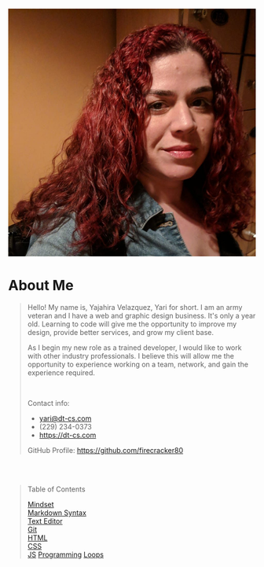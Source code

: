 ![Yajahira Velazquez](273503247_10157974405905378_3031927852237666823_n.jpg "Yari")

# About Me 

> Hello! My name is, Yajahira Velazquez, Yari for short. I am an army veteran and I have a web and graphic design business. It's only a year old. Learning to code will give me the opportunity to improve my design, provide better services, and grow my client base.
>
> As I begin my new role as a trained developer, I would like to work with other industry professionals. I believe this will allow me the opportunity to experience working on a team, network, and gain the experience required.
>
> <br/>
>
> Contact info:
> - yari@dt-cs.com
> - (229) 234-0373
> - <https://dt-cs.com> 
>
> GitHub Profile: <https://github.com/firecracker80>

<br/><br/>
>Table of Contents
>
>[Mindset](mindset.md) <br/>
[Markdown Syntax](markdown.md) <br/>
[Text Editor](editors.md)<br/>
[Git](git.md)<br/>
[HTML](html.md)<br/>
[CSS](css.md)<br/>
[JS](javascript.md)
[Programming](programming.md)
[Loops](loops.md)

